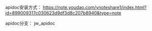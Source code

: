 apidoc安装方式：
https://note.youdao.com/ynoteshare1/index.html?id=899009317c030623d9df3d8c207b8940&type=note

apidoc分支：
jw_apidoc


